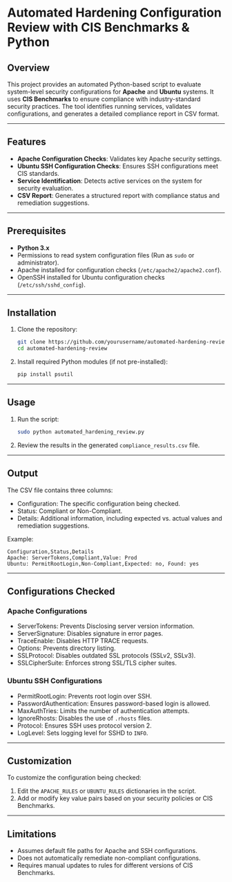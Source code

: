 # Automated Hardening Configuration Review with CIS Benchmarks & Python

## Overview
This project provides an automated Python-based script to evaluate system-level security configurations for **Apache** and **Ubuntu** systems. It uses **CIS Benchmarks** to ensure compliance with industry-standard security practices. The tool identifies running services, validates configurations, and generates a detailed compliance report in CSV format.

---

## Features
- **Apache Configuration Checks**: Validates key Apache security settings.
- **Ubuntu SSH Configuration Checks**: Ensures SSH configurations meet CIS standards.
- **Service Identification**: Detects active services on the system for security evaluation.
- **CSV Report**: Generates a structured report with compliance status and remediation suggestions.

---

## Prerequisites
- **Python 3.x**
- Permissions to read system configuration files (Run as `sudo` or administrator).
- Apache installed for configuration checks (`/etc/apache2/apache2.conf`).
- OpenSSH installed for Ubuntu configuration checks (`/etc/ssh/sshd_config`).

---

## Installation
1. Clone the repository:
   ```bash
   git clone https://github.com/yourusername/automated-hardening-review.git
   cd automated-hardening-review
2. Install required Python modules (if not pre-installed):
      ```bash
   pip install psutil

---

## Usage
1. Run the script:
   ```bash
   sudo python automated_hardening_review.py
2. Review the results in the generated `compliance_results.csv` file.

---

## Output
The CSV file contains three columns:

- Configuration: The specific configuration being checked.
- Status: Compliant or Non-Compliant.
- Details: Additional information, including expected vs. actual values and remediation suggestions.

Example:
```csv
Configuration,Status,Details
Apache: ServerTokens,Compliant,Value: Prod
Ubuntu: PermitRootLogin,Non-Compliant,Expected: no, Found: yes
```
---

## Configurations Checked 
### Apache Configurations
- ServerTokens: Prevents Disclosing server version information.
- ServerSignature: Disables signature in error pages.
- TraceEnable: Disables HTTP TRACE requests.
- Options: Prevents directory listing.
- SSLProtocol: Disables outdated SSL protocols (SSLv2, SSLv3).
- SSLCipherSuite: Enforces strong SSL/TLS cipher suites.

### Ubuntu SSH Configurations
- PermitRootLogin: Prevents root login over SSH.
- PasswordAuthentication: Ensures password-based login is allowed.
- MaxAuthTries: Limits the number of authentication attempts.
- IgnoreRhosts: Disables the use of `.rhosts` files.
- Protocol: Ensures SSH uses protocol version 2.
- LogLevel: Sets logging level for SSHD to `INFO`.

---

## Customization
To customize the configuration being checked:
   1. Edit the `APACHE_RULES` or `UBUNTU_RULES` dictionaries in the script.
   2. Add or modify key value pairs based on your security policies or CIS Benchmarks.

---

## Limitations
- Assumes default file paths for Apache and SSH configurations.
- Does not automatically remediate non-compliant configurations.
- Requires manual updates to rules for different versions of CIS Benchmarks.
